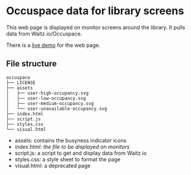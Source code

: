 # Occuspace data for library screens 
This web page is displayed on monitor screens around the library. It pulls data from Waitz.io/Occuspace.

There is a [live demo](https://fullertonlibcode.github.io/occuspace/) for the web page.

## File structure
```
occuspace
├── LICENSE
├── assets 
│   ├── user-high-occupancy.svg
│   ├── user-low-occupancy.svg
│   ├── user-medium-occupancy.svg
│   └── user-unavailable-occupancy.svg
├── index.html
├── script.js
├── styles.css
└── visual.html
```
- assets: contains the busyness indicator icons
- *index.html: the file to be displayed on monitors*
- script.js: a script to get and display data from Waitz.io
- styles.css: a style sheet to format the page
- visual.html: a deprecated page